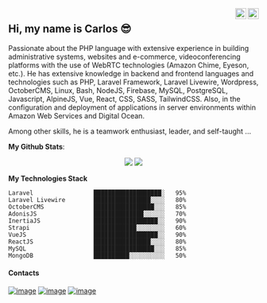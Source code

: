 <a href="https://twitter.com/mccarlosen" target="_blank" rel="nofollow">
  <img align="right" alt="Carlos Linkedin" width="22px" src="https://carlosmeneses.com/linkedin-icon.svg" />
</a>
<a href="https://www.linkedin.com/in/prof-carlos-meneses/" target="_blank" rel="nofollow">
  <img align="right" alt="Carlos Twitter" width="22px" src="https://carlosmeneses.com/twitter-icon.svg" />
</a>

## Hi, my name is Carlos 😎
<p>Passionate about the PHP language with extensive experience in building administrative systems, websites and e-commerce, videoconferencing platforms with the use of WebRTC technologies (Amazon Chime, Eyeson, etc.). He has extensive knowledge in backend and frontend languages and technologies such as PHP, Laravel Framework, Laravel Livewire, Wordpress, OctoberCMS, Linux, Bash, NodeJS, Firebase, MySQL, PostgreSQL, Javascript, AlpineJS, Vue, React, CSS, SASS, TailwindCSS. Also, in the configuration and deployment of applications in server environments within Amazon Web Services and Digital Ocean.</p>

<p>Among other skills, he is a teamwork enthusiast, leader, and self-taught ...</p>

<b>My Github Stats</b>:
<p align = "center">
  <img src = "https://github-readme-stats.vercel.app/api?username=mccarlosen&include_all_commits=true&count_private=true&show_icons=true&hide_border=false&title_color=fff&icon_color=F7CE3E&text_color=9f9f9f&line_height=24&bg_color=0A1612&layout=compact">
  <img src = "https://github-readme-stats.vercel.app/api/top-langs/?username=mccarlosen&layout=compact&langs_count=8&title_color=fff&text_color=9f9f9f&bg_color=0A1612&custom_title=Top Langs">
</p>


**My Technologies Stack** 

```text
Laravel                 ███████████████████░   95% 
Laravel Livewire        ████████████████░░░░   80% 
OctoberCMS              █████████████████░░░   85% 
AdonisJS                ██████████████░░░░░░   70% 
InertiaJS               ██████████████████░░   90% 
Strapi                  ████████████░░░░░░░░   60% 
VueJS                   ██████████████████░░   90% 
ReactJS                 ████████████████░░░░   80% 
MySQL                   █████████████████░░░   85% 
MongoDB                 ██████████░░░░░░░░░░   50% 
```

#### Contacts

[![image](https://img.shields.io/badge/twitter-%231DA1F2.svg?&style=for-the-badge&logo=twitter&logoColor=white)](https://twitter.com/mccarlosen) [![image](https://img.shields.io/badge/linkedin-%230077B5.svg?&style=for-the-badge&logo=linkedin&logoColor=white)](https://www.linkedin.com/in/mccarlos) [![image](https://img.shields.io/badge/gmail-D14836?&style=for-the-badge&logo=gmail&logoColor=white)](mailto:mccarlos.en@gmail.com)

<!--
**mccarlosen/mccarlosen** is a ✨ _special_ ✨ repository because its `README.md` (this file) appears on your GitHub profile.

Here are some ideas to get you started:

- 🔭 I’m currently working on ...
- 🌱 I’m currently learning ...
- 👯 I’m looking to collaborate on ...
- 🤔 I’m looking for help with ...
- 💬 Ask me about ...
- 📫 How to reach me: ...
- 😄 Pronouns: ...
- ⚡ Fun fact: ...
-->

